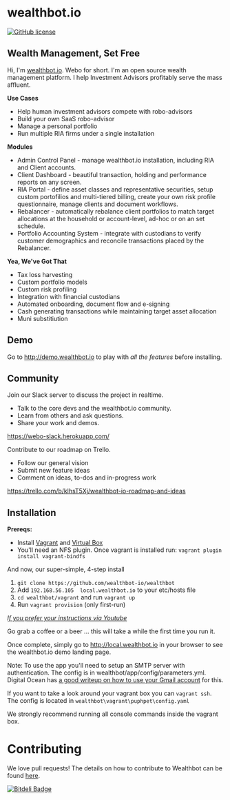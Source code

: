 wealthbot.io
===============

[![GitHub license](https://img.shields.io/github/license/mashape/apistatus.svg)]()

## Wealth Management, Set Free

Hi, I'm [wealthbot.io](http://wealthbot.io). Webo for short. I'm an open source wealth management platform. I help Investment Advisors profitably serve the mass affluent.

**Use Cases**

* Help human investment advisors compete with robo-advisors
* Build your own SaaS robo-advisor
* Manage a personal portfolio
* Run multiple RIA firms under a single installation

**Modules**

* Admin Control Panel - manage wealthbot.io installation, including RIA and Client accounts.
* Client Dashboard - beautiful transaction, holding and performance reports on any screen.
* RIA Portal - define asset classes and representative securities, setup custom portofilios and multi-tiered billing, create your own risk profile questionnaire,  manage clients and document workflows.
* Rebalancer - automatically rebalance client portfolios to match target allocations at the household or account-level, ad-hoc or on an set schedule.
* Portfolio Accounting System - integrate with custodians to verify customer demographics and reconcile transactions placed by the Rebalancer.

**Yea, We've Got That**

* Tax loss harvesting
* Custom portfolio models
* Custom risk profiling
* Integration with financial custodians
* Automated onboarding, document flow and e-signing
* Cash generating transactions while maintaining target asset allocation
* Muni substitiution

## Demo

Go to http://demo.wealthbot.io to play with *all the features* before installing.

## Community

Join our Slack server to discuss the project in realtime.
* Talk to the core devs and the wealthbot.io community.
* Learn from others and ask questions.
* Share your work and demos.

https://webo-slack.herokuapp.com/

Contribute to our roadmap on Trello.
* Follow our general vision
* Submit new feature ideas
* Comment on ideas, to-dos and in-progress work

https://trello.com/b/klhsT5Xj/wealthbot-io-roadmap-and-ideas

## Installation

**Prereqs:**
* Install [Vagrant](https://www.vagrantup.com/) and [Virtual Box](https://www.virtualbox.org/)
* You'll need an NFS plugin. Once vagrant is installed run: `vagrant plugin install vagrant-bindfs`

And now, our super-simple, 4-step install

1. `git clone https://github.com/wealthbot-io/wealthbot`
2. Add `192.168.56.105  local.wealthbot.io` to your etc/hosts file
3. `cd wealthbot/vagrant` and run `vagrant up`
4. Run `vagrant provision`  (only first-run)

*[If you prefer your instructions via Youtube](https://www.youtube.com/watch?v=cZQONErBFXo)*

Go grab a coffee or a beer ... this will take a while the first time you run it.

Once complete, simply go to http://local.wealthbot.io in your browser to see the wealthbot.io demo landing page.

Note: To use the app you'll need to setup an SMTP server with authentication. The config is in wealthbot/app/config/parameters.yml. Digital Ocean has [a good writeup on how to use your Gmail account](https://www.digitalocean.com/community/tutorials/how-to-use-google-s-smtp-server) for this. 

If you want to take a look around your vagrant box you can `vagrant ssh`.
The config is located in `wealthbot\vagrant\puphpet\config.yaml`

We strongly recommend running all console commands inside the vagrant box.

# Contributing 

We love pull requests! The details on how to contribute to Wealthbot can be found [here](CONTRIBUTING.md).



[![Bitdeli Badge](https://d2weczhvl823v0.cloudfront.net/wealthbot-io/wealthbot/trend.png)](https://bitdeli.com/free "Bitdeli Badge")

